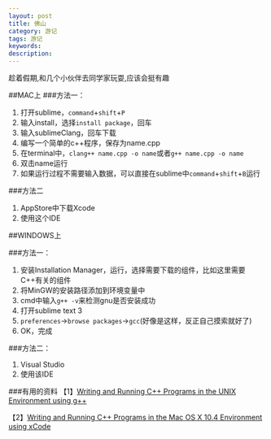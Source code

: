 ```yaml
---
layout: post
title: 佛山
category: 游记
tags: 游记
keywords: 
description: 
---
```


趁着假期,和几个小伙伴去同学家玩耍,应该会挺有趣


##MAC上
###方法一：
1. 打开sublime，`command`+`shift`+`P`
2. 输入install，选择`install package`，回车
3. 输入sublimeClang，回车下载
4. 编写一个简单的c++程序，保存为name.cpp
5. 在terminal中，`clang++ name.cpp -o name`或者`g++ name.cpp -o name`
6. 双击name运行
7. 如果运行过程不需要输入数据，可以直接在sublime中`command`+`shift`+`B`运行

###方法二
1. AppStore中下载Xcode
2. 使用这个IDE


##WINDOWS上

###方法一：
1. 安装Installation Manager，运行，选择需要下载的组件，比如这里需要C++有关的组件
2. 将MinGW的安装路径添加到环境变量中
3. cmd中输入`g++ -v`来检测gnu是否安装成功
4. 打开sublime text 3
5. `preferences`->`browse packages`->`gcc`(好像是这样，反正自己摸索就好了)
6. OK，完成

###方法二：
1. Visual Studio
2. 使用该IDE


###有用的资料
【1】[Writing and Running C++ Programs in the UNIX Environment using g++](https://www.cs.drexel.edu/~mcs171/Sp14/extras/g++/index.html)

【2】[Writing and Running C++ Programs in the Mac OS X 10.4 Environment using xCode](https://www.cs.drexel.edu/~mcs171/Sp14/extras/xCode_Instructions/index.html)







